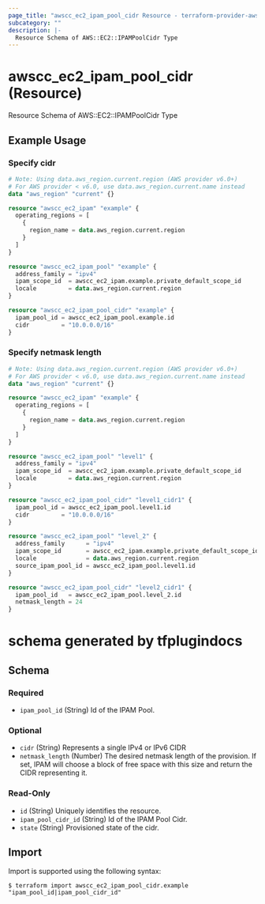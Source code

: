 ```yaml
---
page_title: "awscc_ec2_ipam_pool_cidr Resource - terraform-provider-awscc"
subcategory: ""
description: |-
  Resource Schema of AWS::EC2::IPAMPoolCidr Type
---
```


# awscc_ec2_ipam_pool_cidr (Resource)

Resource Schema of AWS::EC2::IPAMPoolCidr Type

## Example Usage

### Specify cidr

```terraform
# Note: Using data.aws_region.current.region (AWS provider v6.0+)
# For AWS provider < v6.0, use data.aws_region.current.name instead
data "aws_region" "current" {}

resource "awscc_ec2_ipam" "example" {
  operating_regions = [
    {
      region_name = data.aws_region.current.region
    }
  ]
}

resource "awscc_ec2_ipam_pool" "example" {
  address_family = "ipv4"
  ipam_scope_id  = awscc_ec2_ipam.example.private_default_scope_id
  locale         = data.aws_region.current.region
}

resource "awscc_ec2_ipam_pool_cidr" "example" {
  ipam_pool_id = awscc_ec2_ipam_pool.example.id
  cidr         = "10.0.0.0/16"
}
```

### Specify netmask length

```terraform
# Note: Using data.aws_region.current.region (AWS provider v6.0+)
# For AWS provider < v6.0, use data.aws_region.current.name instead
data "aws_region" "current" {}

resource "awscc_ec2_ipam" "example" {
  operating_regions = [
    {
      region_name = data.aws_region.current.region
    }
  ]
}

resource "awscc_ec2_ipam_pool" "level1" {
  address_family = "ipv4"
  ipam_scope_id  = awscc_ec2_ipam.example.private_default_scope_id
  locale         = data.aws_region.current.region
}

resource "awscc_ec2_ipam_pool_cidr" "level1_cidr1" {
  ipam_pool_id = awscc_ec2_ipam_pool.level1.id
  cidr         = "10.0.0.0/16"
}

resource "awscc_ec2_ipam_pool" "level_2" {
  address_family      = "ipv4"
  ipam_scope_id       = awscc_ec2_ipam.example.private_default_scope_id
  locale              = data.aws_region.current.region
  source_ipam_pool_id = awscc_ec2_ipam_pool.level1.id
}

resource "awscc_ec2_ipam_pool_cidr" "level2_cidr1" {
  ipam_pool_id   = awscc_ec2_ipam_pool.level_2.id
  netmask_length = 24
}
```

# schema generated by tfplugindocs
## Schema

### Required

- `ipam_pool_id` (String) Id of the IPAM Pool.

### Optional

- `cidr` (String) Represents a single IPv4 or IPv6 CIDR
- `netmask_length` (Number) The desired netmask length of the provision. If set, IPAM will choose a block of free space with this size and return the CIDR representing it.

### Read-Only

- `id` (String) Uniquely identifies the resource.
- `ipam_pool_cidr_id` (String) Id of the IPAM Pool Cidr.
- `state` (String) Provisioned state of the cidr.

## Import

Import is supported using the following syntax:

```shell
$ terraform import awscc_ec2_ipam_pool_cidr.example "ipam_pool_id|ipam_pool_cidr_id"
```